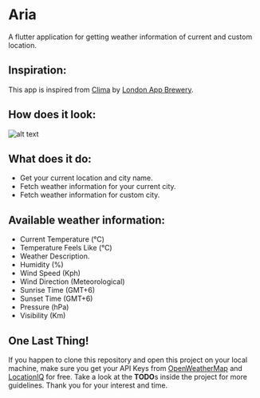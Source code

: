 # Aria
A flutter application for getting weather information of current and custom location.

## Inspiration:
This app is inspired from [Clima](https://github.com/londonappbrewery/Clima-Flutter-Completed#our-goal) by [London App Brewery](https://github.com/londonappbrewery).

## How does it look:
![alt text](https://github.com/Azmal16/Images/blob/master/aria_ui.gif "Aria UI Demo")

## What does it do:
- Get your current location and city name.
- Fetch weather information for your current city.
- Fetch weather information for custom city.

## Available weather information:
- Current Temperature (°C)
- Temperature Feels Like (°C)
- Weather Description.
- Humidity (%)
- Wind Speed (Kph)
- Wind Direction (Meteorological)
- Sunrise Time (GMT+6)
- Sunset Time (GMT+6)
- Pressure (hPa)
- Visibility (Km)

## One Last Thing!
If you happen to clone this repository and open this project on your local machine, make sure you get your API Keys from [OpenWeatherMap](https://openweathermap.org/current) and [LocationIQ](https://locationiq.com/geocoding) for free. Take a look at the **TODO**s inside the project for more guidelines. Thank you for your interest and time. 
